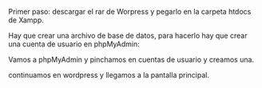 Primer paso: descargar el rar de Worpress y pegarlo en la carpeta htdocs de Xampp.

Hay que crear una archivo de base de datos, para hacerlo hay que crear una cuenta de usuario en phpMyAdmin:

Vamos a phpMyAdmin y pinchamos en cuentas de usuario y creamos una. 

continuamos en wordpress y llegamos a la pantalla principal.
